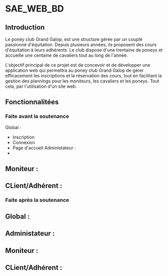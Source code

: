 # SAE_WEB_BD

## Introduction
Le poney club Grand Galop, est une structure gérée par un couple passionné d'équitation. Depuis plusieurs années, ils proposent des cours d'équitation à leurs adhérents. Le club dispose d'une trentaine de poneys et accueille une centaine de cavaliers tout au long de l'année.

L'objectif principal de ce projet est de concevoir et de développer une application web qui permettra au poney club Grand Galop de gérer efficacement les inscriptions et la réservation des cours, tout en facilitant la gestion des plannings pour les moniteurs, les cavaliers et les poneys. Tout cela, par l'utilisation d'un site web.


## Fonctionnalitées
### Faite avant la soutenance
Global :  
- Inscription
- Connexion
- Page d'accueil 
Administateur :  
-
Moniteur :  
-
CLient/Adhérent :  
-

### Faite après la soutenance
Global :  
-
Administateur :  
-
Moniteur :  
-
CLient/Adhérent :  
-
